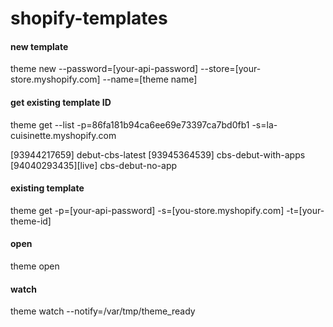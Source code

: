 # shopify-templates

#### new template
theme new --password=[your-api-password] --store=[your-store.myshopify.com] --name=[theme name]


#### get existing template ID
theme get --list -p=86fa181b94ca6ee69e73397ca7bd0fb1 -s=la-cuisinette.myshopify.com

  [93944217659] debut-cbs-latest
  [93945364539] cbs-debut-with-apps
  [94040293435][live] cbs-debut-no-app

#### existing template
theme get -p=[your-api-password] -s=[you-store.myshopify.com] -t=[your-theme-id]


#### open 
theme open


#### watch 
theme watch --notify=/var/tmp/theme_ready
